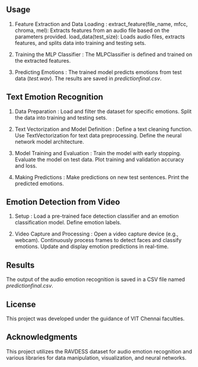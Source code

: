 ## **Usage**

1.	Feature Extraction and Data Loading : 
extract_feature(file_name, mfcc, chroma, mel): Extracts features from an audio file based on the parameters provided.
load_data(test_size): Loads audio files, extracts features, and splits data into training and testing sets.

2.	Training the MLP Classifier : 
The MLPClassifier is defined and trained on the extracted features.

3.	Predicting Emotions : 
	The trained model predicts emotions from test data (*test.wav*).
	The results are saved in *predictionfinal.csv*.



## **Text Emotion Recognition**
1.	Data Preparation : 
	Load and filter the dataset for specific emotions.
	Split the data into training and testing sets.

2.	Text Vectorization and Model Definition : 
	Define a text cleaning function.
	Use TextVectorization for text data preprocessing.
	Define the neural network model architecture.

3.	Model Training and Evaluation : 
	Train the model with early stopping.
	Evaluate the model on test data.
	Plot training and validation accuracy and loss.

4.	Making Predictions : 
	Make predictions on new test sentences.
	Print the predicted emotions.




## **Emotion Detection from Video**
1.	Setup : 
	Load a pre-trained face detection classifier and an emotion classification model.
	Define emotion labels.

2.	Video Capture and Processing : 
Open a video capture device (e.g., webcam).
	Continuously process frames to detect faces and classify emotions.
	Update and display emotion predictions in real-time.



## **Results** 

The output of the audio emotion recognition is saved in a CSV file named *predictionfinal.csv*.



## **License**

This project was developed under the guidance of VIT Chennai faculties.



## **Acknowledgments**

This project utilizes the RAVDESS dataset for audio emotion recognition and various libraries for data manipulation, visualization, and neural networks.

